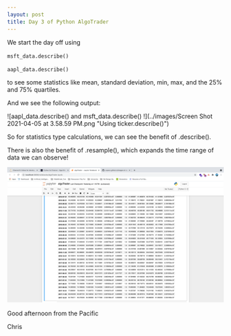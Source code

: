 ```yaml
---
layout: post
title: Day 3 of Python AlgoTrader
---
```


We start the day off using 


`msft_data.describe()`
 
 
`aapl_data.describe()`


to see some statistics like mean, standard deviation, min, max, and the 25% and 75% quartiles.

And we see the following output:


![aapl_data.describe() and msft_data.describe() !](../images/Screen Shot 2021-04-05 at 3.58.59 PM.png "Using ticker.describe()")


So for statistics type calculations, we can see the benefit of .describe().


There is also the benefit of .resample(), which expands the time range of data we can observe!


![msft resample](../images/resample_screenshot.png "Resample of MSFT")


Good afternoon from the Pacific


Chris
